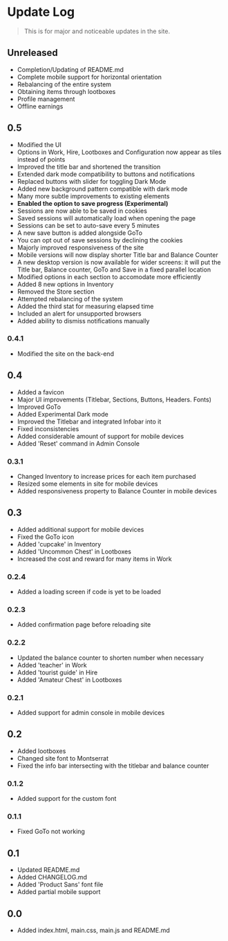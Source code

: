 # Update Log

> This is for major and noticeable updates in the site.

## Unreleased

- Completion/Updating of README.md
- Complete mobile support for horizontal orientation
- Rebalancing of the entire system
- Obtaining items through lootboxes
- Profile management
- Offline earnings

## 0.5

- Modified the UI
 - Options in Work, Hire, Lootboxes and Configuration now appear as tiles instead of points
 - Improved the title bar and shortened the transition
 - Extended dark mode compatibility to buttons and notifications
 - Replaced buttons with slider for toggling Dark Mode
 - Added new background pattern compatible with dark mode
 - Many more subtle improvements to existing elements
- **Enabled the option to save progress (Experimental)**
 - Sessions are now able to be saved in cookies
 - Saved sessions will automatically load when opening the page
 - Sessions can be set to auto-save every 5 minutes
 - A new save button is added alongside GoTo
 - You can opt out of save sessions by declining the cookies
- Majorly improved responsiveness of the site
 - Mobile versions will now display shorter Title bar and Balance Counter
 - A new desktop version is now available for wider screens: it will put the Title bar, Balance counter, GoTo and Save in a fixed parallel location
 - Modified options in each section to accomodate more efficiently
- Added 8 new options in Inventory
- Removed the Store section
- Attempted rebalancing of the system
- Added the third stat for measuring elapsed time
- Included an alert for unsupported browsers
- Added ability to dismiss notifications manually


### 0.4.1

- Modified the site on the back-end

## 0.4

- Added a favicon
- Major UI improvements (Titlebar, Sections, Buttons, Headers. Fonts)
- Improved GoTo
- Added Experimental Dark mode
- Improved the Titlebar and integrated Infobar into it
- Fixed inconsistencies
- Added considerable amount of support for mobile devices
- Added 'Reset' command in Admin Console

### 0.3.1

- Changed Inventory to increase prices for each item purchased
- Resized some elements in site for mobile devices
- Added responsiveness property to Balance Counter in mobile devices

## 0.3

- Added additional support for mobile devices
- Fixed the GoTo icon
- Added 'cupcake' in Inventory
- Added 'Uncommon Chest' in Lootboxes
- Increased the cost and reward for many items in Work

### 0.2.4

- Added a loading screen if code is yet to be loaded

### 0.2.3

- Added confirmation page before reloading site

### 0.2.2

- Updated the balance counter to shorten number when necessary
- Added 'teacher' in Work
- Added 'tourist guide' in Hire
- Added 'Amateur Chest' in Lootboxes

### 0.2.1

- Added support for admin console in mobile devices

## 0.2

- Added lootboxes
- Changed site font to Montserrat
- Fixed the info bar intersecting with the titlebar and balance counter

### 0.1.2

- Added support for the custom font

### 0.1.1

- Fixed GoTo not working

## 0.1

- Updated README.md
- Added CHANGELOG.md
- Added 'Product Sans' font file
- Added partial mobile support

## 0.0

- Added index.html, main.css, main.js and README.md
